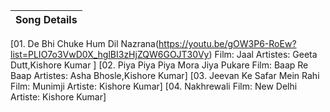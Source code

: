 Song Details |  
------------ |  
[01. De Bhi Chuke Hum Dil Nazrana(https://youtu.be/gOW3P6-RoEw?list=PLIO7o3VwD0X_hglBI3zHjZQW6GOJT30Vy) 
Film: Jaal
Artistes: Geeta Dutt,Kishore Kumar ]
[02. Piya Piya Piya Mora Jiya Pukare 
Film: Baap Re Baap
Artistes: Asha Bhosle,Kishore Kumar]
[03. Jeevan Ke Safar Mein Rahi
Film: Munimji
Artiste: Kishore Kumar]
[04. Nakhrewali
Film: New Delhi
Artiste: Kishore Kumar]